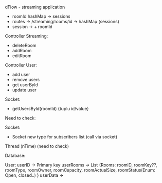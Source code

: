 dFlow - streaming application

- roomId hashMap -> sessions
- routes -> /streaming/rooms/id -> hashMap (sessions)
- session -> + roomId



Controller Streaming:
- deleteRoom
- addRoom
- editRoom

Controller User:
- add user
- remove users
- get userById
- update user 

Socket:
- getUsersById(roomId) {tuplu id/value}


Need to check:

Socket:
- Socket new type for subscribers list (call via socket)

Thread (nTime) (need to check)

Database:

User:
userID -> Primary key
userRooms -> List<Rooms> {Rooms: roomID, roomKey??,
    roomType, roomOwner, roomCapacity, roomActualSize, roomStatus(Enum: Open, closed..) }
userData -> 

